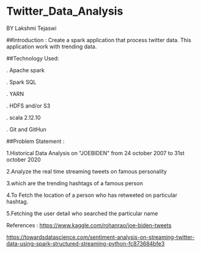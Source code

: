 # Twitter_Data_Analysis
BY Lakshmi Tejaswi

##Introduction :
Create a spark application that process twitter data. This application work with trending data.

##Technology Used:

. Apache spark

. Spark SQL

. YARN

. HDFS and/or S3

. scala 2.12.10

. Git and GitHun

##Problem Statement :

1.Historical Data Analysis on "JOEBIDEN" from 24 october 2007 to 31st october 2020

2.Analyze the real time streaming tweets on famous personality

3.which are the trending hashtags of a famous person

4.To Fetch the location of a person who has retweeted on particular hashtag.

5.Fetching the user detail who searched the particular name

References :
https://www.kaggle.com/rohanrao/joe-biden-tweets

https://towardsdatascience.com/sentiment-analysis-on-streaming-twitter-data-using-spark-structured-streaming-python-fc873684bfe3
